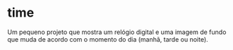 # time
Um pequeno projeto que mostra um relógio digital e uma imagem de fundo que muda de acordo com o momento do dia (manhã, tarde ou noite).
